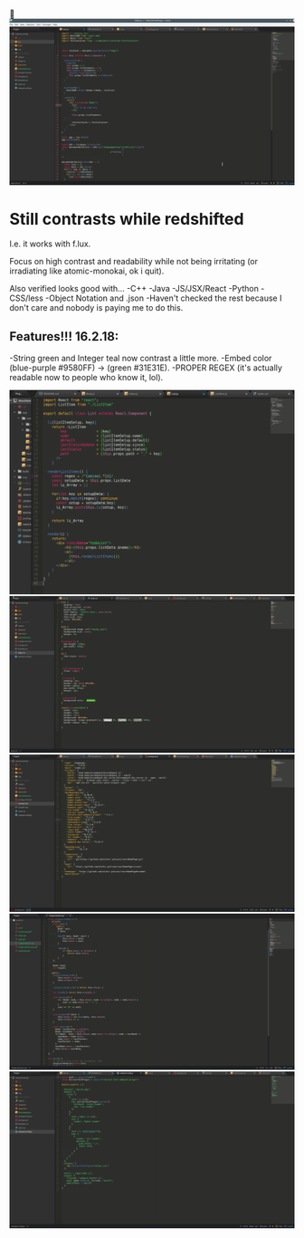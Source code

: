 :poop:
![alt text](./redshift.png)

# Still contrasts while redshifted
I.e. it works with f.lux.

Focus on high contrast and readability while not being irritating (or irradiating like atomic-monokai, ok i quit).

Also verified looks good with...
-C++
-Java
-JS/JSX/React
-Python
-CSS/less
-Object Notation and .json
-Haven't checked the rest because I don't care and nobody is paying me to do this.

## Features!!! 16.2.18:
-String green and Integer teal now contrast a little more.
-Embed color (blue-purple #9580FF) -> (green #31E31E).
-PROPER REGEX (it's actually readable now to people who know it, lol).

![alt text](./update.png)
![alt text](./2.png)
![alt text](./3.png)
![alt text](./4.png)
![alt text](./5.png)
